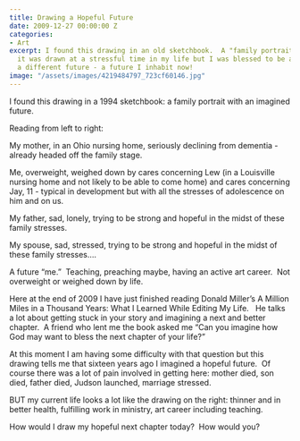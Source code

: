 ```yaml
---
title: Drawing a Hopeful Future
date: 2009-12-27 00:00:00 Z
categories:
- Art
excerpt: I found this drawing in an old sketchbook.  A "family portrait" of sorts,
  it was drawn at a stressful time in my life but I was blessed to be able to imagine
  a different future - a future I inhabit now!
image: "/assets/images/4219484797_723cf60146.jpg"
---
```


I found this drawing in a 1994 sketchbook: a family portrait with an imagined future.

Reading from left to right:

My mother, in an Ohio nursing home, seriously declining from dementia - already headed off the family stage.

Me, overweight, weighed down by cares concerning Lew (in a Louisville nursing home and not likely to be able to come home) and cares concerning Jay, 11 - typical in development but with all the stresses of adolescence on him and on us.

My father, sad, lonely, trying to be strong and hopeful in the midst of these family stresses.

My spouse, sad, stressed, trying to be strong and hopeful in the midst of these family stresses….

A future “me.”  Teaching, preaching maybe, having an active art career.  Not overweight or weighed down by life.

Here at the end of 2009 I have just finished reading Donald Miller’s A Million Miles in a Thousand Years: What I Learned While Editing My Life.   He talks a lot about getting stuck in your story and imagining a next and better chapter.  A friend who lent me the book asked me “Can you imagine how God may want to bless the next chapter of your life?”

At this moment I am having some difficulty with that question but this drawing tells me that sixteen years ago I imagined a hopeful future.  Of course there was a lot of pain involved in getting here: mother died, son died, father died, Judson launched, marriage stressed.

BUT my current life looks a lot like the drawing on the right: thinner and in better health, fulfilling work in ministry, art career including teaching.

How would I draw my hopeful next chapter today?  How would you?
